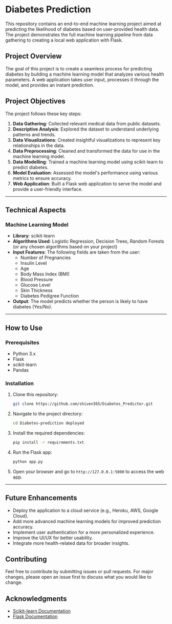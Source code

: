# Diabetes Prediction

This repository contains an end-to-end machine learning project aimed at predicting the likelihood of diabetes based on user-provided health data. The project demonstrates the full machine learning pipeline from data gathering to creating a local web application with Flask.

## Project Overview

The goal of this project is to create a seamless process for predicting diabetes by building a machine learning model that analyzes various health parameters. A web application takes user input, processes it through the model, and provides an instant prediction.

## Project Objectives

The project follows these key steps:

1.  **Data Gathering**: Collected relevant medical data from public datasets.
2.  **Descriptive Analysis**: Explored the dataset to understand underlying patterns and trends.
3.  **Data Visualizations**: Created insightful visualizations to represent key relationships in the data.
4.  **Data Preprocessing**: Cleaned and transformed the data for use in the machine learning model.
5.  **Data Modelling**: Trained a machine learning model using scikit-learn to predict diabetes.
6.  **Model Evaluation**: Assessed the model's performance using various metrics to ensure accuracy.
7.  **Web Application**: Built a Flask web application to serve the model and provide a user-friendly interface.

---

## Technical Aspects

### Machine Learning Model

* **Library**: scikit-learn
* **Algorithms Used**: Logistic Regression, Decision Trees, Random Forests (or any chosen algorithms based on your project)
* **Input Features**: The following fields are taken from the user:
    * Number of Pregnancies
    * Insulin Level
    * Age
    * Body Mass Index (BMI)
    * Blood Pressure
    * Glucose Level
    * Skin Thickness
    * Diabetes Pedigree Function
* **Output**: The model predicts whether the person is likely to have diabetes (Yes/No).

---

## How to Use

### Prerequisites

* Python 3.x
* Flask
* scikit-learn
* Pandas

### Installation

1.  Clone this repository:
    ```bash
    git clone https://github.com/shiven365/Diabetes_Predictor.git
    ```

2.  Navigate to the project directory:
    ```bash
    cd Diabetes-prediction deployed
    ```

3.  Install the required dependencies:
    ```bash
    pip install -r requirements.txt
    ```

4.  Run the Flask app:
    ```bash
    python app.py
    ```

5.  Open your browser and go to `http://127.0.0.1:5000` to access the web app.

---

## Future Enhancements

* Deploy the application to a cloud service (e.g., Heroku, AWS, Google Cloud).
* Add more advanced machine learning models for improved prediction accuracy.
* Implement user authentication for a more personalized experience.
* Improve the UI/UX for better usability.
* Integrate more health-related data for broader insights.

## Contributing

Feel free to contribute by submitting issues or pull requests. For major changes, please open an issue first to discuss what you would like to change.

## Acknowledgments

* [Scikit-learn Documentation](https://scikit-learn.org/stable/documentation.html)
* [Flask Documentation](https://flask.palletsprojects.com/)
